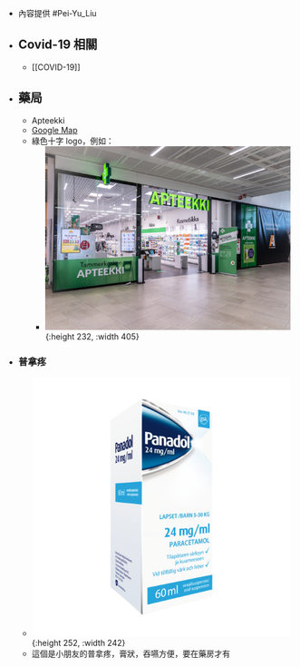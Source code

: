 - 內容提供 #Pei-Yu_Liu
- ## Covid-19 相關
	- [[COVID-19]]
- ## 藥局
	- Apteekki
	- [Google Map](https://www.google.com.tw/maps/search/apteekki/)
	- 綠色十字 logo，例如：
		- ![apteekki.jpeg](../assets/apteekki_1641626006272_0.jpeg){:height 232, :width 405}
- ### 普拿疼
	- ![Panadol_oiraalisuspensio_60_ml.png](../assets/Panadol_oiraalisuspensio_60_ml_1641622804545_0.png){:height 252, :width 242}
	- 這個是小朋友的普拿疼，膏狀，吞嚥方便，要在藥房才有